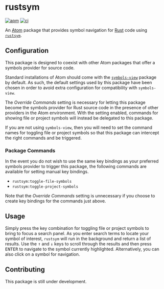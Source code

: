 # rustsym

[![apm][apm-badge]][apm]
[![ci][ci-badge]][ci]

An [Atom][] package that provides symbol navigation for [Rust][] code using
[`rustsym`][].

## Configuration

This package is designed to coexist with other Atom packages that offer a
symbols provider for source code.

Standard installations of Atom should come with the [`symbols-view`][] package
by default. As such, the default settings used by this package have been chosen
in order to avoid extra configuration for compatibility with `symbols-view`.

The _Override Commands_ setting is necessary for letting this package become
the symbols provider for Rust source code in the presence of other providers
in the Atom environment. With the setting enabled, commands for showing file
or project symbols will instead be delegated to this package.

If you are not using `symbols-view`, then you will need to set the command
names for toggling file or project symbols so that this package can intercept
the right commands and be triggered.

### Package Commands

In the event you do not wish to use the same key bindings as your preferred
symbols provider to trigger this package, the following commands are available
for setting manual key bindings.

- `rustsym:toggle-file-symbols`
- `rustsym:toggle-project-symbols`

Note that the _Override Commands_ setting is unnecessary if you choose to
create key bindings for the commands just above.

## Usage

Simply press the key combination for toggling file or project symbols to bring
to focus a search panel. As you enter search terms to locate your symbol of
interest, `rustsym` will run in the background and return a list of results.
Use the <kbd>↑</kbd> and <kbd>↓</kbd> keys to scroll through the results and
then press <kbd>ENTER</kbd> to navigate to the symbol currently highlighted.
Alternatively, you can also click on a symbol for navigation.

## Contributing

This package is still under development.

[`rustsym`]: https://github.com/trixnz/rustsym
[`symbols-view`]: https://atom.io/packages/symbols-view
[apm]: https://atom.io/packages/rustsym
[apm-badge]: https://img.shields.io/apm/v/rustsym.svg?style=flat-square
[atom]: https://atom.io
[ci]: https://travis-ci.org/miqid/atom-rustsym
[ci-badge]: https://img.shields.io/travis/miqid/atom-rustsym/master.svg?style=flat-square
[rust]: https://www.rust-lang.org
